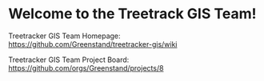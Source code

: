 # Welcome to the Treetrack GIS Team!

Treetracker GIS Team Homepage: https://github.com/Greenstand/treetracker-gis/wiki

Treetracker GIS Team Project Board: https://github.com/orgs/Greenstand/projects/8



